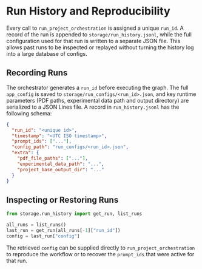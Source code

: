 # Run History and Reproducibility

Every call to `run_project_orchestration` is assigned a unique `run_id`. A
record of the run is appended to `storage/run_history.jsonl`, while the full
configuration used for that run is written to a separate JSON file. This
allows past runs to be inspected or replayed without turning the history log
into a large database of configs.

## Recording Runs

The orchestrator generates a `run_id` before executing the graph. The full
`app_config` is saved to `storage/run_configs/<run_id>.json`, and key runtime
parameters (PDF paths, experimental data path and output directory) are
serialized to a JSON Lines file. A record in `run_history.jsonl` has the
following schema:

```json
{
  "run_id": "<unique id>",
  "timestamp": "<UTC ISO timestamp>",
  "prompt_ids": ["..."],
  "config_path": "run_configs/<run_id>.json",
  "extra": {
    "pdf_file_paths": ["..."],
    "experimental_data_path": "...",
    "project_base_output_dir": "..."
  }
}
```

## Inspecting or Restoring Runs

```python
from storage.run_history import get_run, list_runs

all_runs = list_runs()
last_run = get_run(all_runs[-1]["run_id"])
config = last_run["config"]
```

The retrieved `config` can be supplied directly to `run_project_orchestration`
to reproduce the workflow or to recover the `prompt_ids` that were active for
that run.
